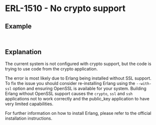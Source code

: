 # ERL-1510 - No crypto support

## Example

```erlang

```

```

```

## Explanation

The current system is not configured with crypto support, but the code is trying to use code from the crypto application.

The error is most likely due to Erlang being installed without SSL support. To fix the issue you should consider re-installing Erlang using the `--with-ssl` option and ensuring OpenSSL is available for your system. Building Erlang without OpenSSL support causes the `crypto`, `ssl` and `ssh` applications not to work correctly and the public_key application to have very limited capabilities.

For further information on how to install Erlang, please refer to the official installation instructions.